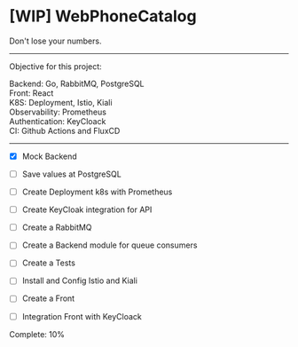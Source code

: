 # [WIP] WebPhoneCatalog
Don't lose your numbers.
<hr>

Objective for this project:

Backend: Go, RabbitMQ, PostgreSQL<br/>
Front: React<br/>
K8S: Deployment, Istio, Kiali<br/>
Observability: Prometheus<br/>
Authentication: KeyCloack<br/>
CI: Github Actions and FluxCD
<hr>

- [x] Mock Backend
- [ ] Save values at PostgreSQL
- [ ] Create Deployment k8s with Prometheus
- [ ] Create KeyCloak integration for API
- [ ] Create a RabbitMQ
- [ ] Create a Backend module for queue consumers
- [ ] Create a Tests   
- [ ] Install and Config Istio and Kiali  
- [ ] Create a Front
- [ ] Integration Front with KeyCloack


Complete: 10%
